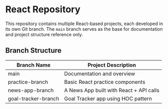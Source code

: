 # React Repository

This repository contains multiple React-based projects, each developed in its own Git branch. The `main` branch serves as the base for documentation and project structure reference only.

## Branch Structure

| Branch Name         | Project Description                     |
|---------------------|------------------------------------------|
| main                | Documentation and overview               |
| practice-branch     | Basic React practice components          |
| news-app-branch     | A News App built with React + API calls  |
| goal-tracker-branch | Goal Tracker app using HOC pattern       |

